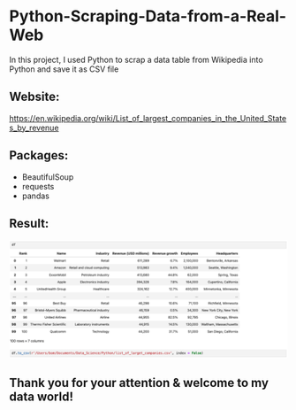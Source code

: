 # Python-Scraping-Data-from-a-Real-Web
In this project, I used Python to scrap a data table from Wikipedia into Python and save it as CSV file

## Website:
https://en.wikipedia.org/wiki/List_of_largest_companies_in_the_United_States_by_revenue

## Packages:
- BeautifulSoup
- requests
- pandas

## Result:
![Result](https://github.com/trang-nguyen79/Python-Scraping-Data-from-a-Real-Web/blob/main/Scraping%20Data.png)

## Thank you for your attention & welcome to my data world!


